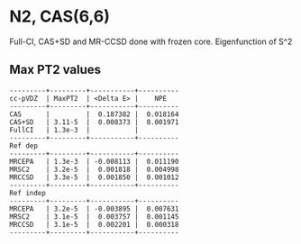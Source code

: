 N2, CAS(6,6)
============

Full-CI, CAS+SD and MR-CCSD done with frozen core.
Eigenfunction of S^2

Max PT2 values
--------------

```
---------+---------+-----------+----------
cc-pVDZ  | MaxPT2  | <Delta E> |    NPE
---------+---------+-----------+----------
CAS      |         |  0.187382 |  0.018164        
CAS+SD   | 3.11-5  |  0.008373 |  0.001971
FullCI   | 1.3e-3  |           |
---------+---------+-----------+----------
Ref dep
---------+---------+-----------+----------
MRCEPA   | 1.3e-3  | -0.008113 |  0.011190 
MRSC2    | 3.2e-5  |  0.001818 |  0.004998 
MRCCSD   | 3.3e-5  |  0.001850 |  0.001012 
---------+---------+-----------+----------
Ref indep
---------+---------+-----------+----------
MRCEPA   | 3.2e-5  | -0.003895 |  0.007631
MRSC2    | 3.1e-5  |  0.003757 |  0.001145
MRCCSD   | 3.1e-5  |  0.002201 |  0.000318
---------+---------+-----------+----------
```
